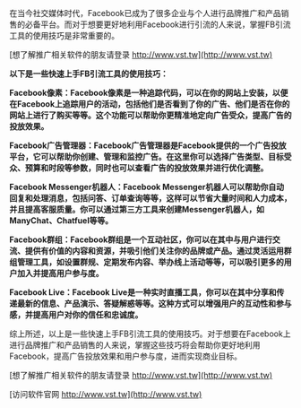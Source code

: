 在当今社交媒体时代，Facebook已成为了很多企业与个人进行品牌推广和产品销售的必备平台。而对于想要更好地利用Facebook进行引流的人来说，掌握FB引流工具的使用技巧是非常重要的。

[想了解推广相关软件的朋友请登录 http://www.vst.tw](http://www.vst.tw)

**以下是一些快速上手FB引流工具的使用技巧：**

**Facebook像素：Facebook像素是一种追踪代码，可以在你的网站上安装，以便在Facebook上追踪用户的活动，包括他们是否看到了你的广告、他们是否在你的网站上进行了购买等等。这个功能可以帮助你更精准地定向广告受众，提高广告的投放效果。**

**Facebook广告管理器：Facebook广告管理器是Facebook提供的一个广告投放平台，它可以帮助你创建、管理和监控广告。在这里你可以选择广告类型、目标受众、预算和时段等参数，同时也可以查看广告的投放效果并进行优化调整。**

**Facebook Messenger机器人：Facebook Messenger机器人可以帮助你自动回复和处理消息，包括问答、订单查询等等，这样可以节省大量时间和人力成本，并且提高客服质量。你可以通过第三方工具来创建Messenger机器人，如ManyChat、Chatfuel等等。**

**Facebook群组：Facebook群组是一个互动社区，你可以在其中与用户进行交流、提供有价值的内容和资源，并吸引他们关注你的品牌或产品。通过灵活运用群组管理工具，如设置群规、定期发布内容、举办线上活动等等，可以吸引更多的用户加入并提高用户参与度。**

**Facebook Live：Facebook Live是一种实时直播工具，你可以在其中分享和传递最新的信息、产品演示、答疑解惑等等。这种方式可以增强用户的互动性和参与感，并提高用户对你的信任和忠诚度。**

综上所述，以上是一些快速上手FB引流工具的使用技巧。对于想要在Facebook上进行品牌推广和产品销售的人来说，掌握这些技巧将会帮助你更好地利用Facebook，提高广告投放效果和用户参与度，进而实现商业目标。

[想了解推广相关软件的朋友请登录 http://www.vst.tw](http://www.vst.tw)


[访问软件官网 http://www.vst.tw](http://www.vst.tw)
